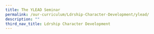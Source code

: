 ```yaml
---
title: The YLEAD Seminar
permalink: /our-curriculum/Ldrship-Character-Development/ylead/
description: ""
third_nav_title: Ldrship Character Development
---
```

